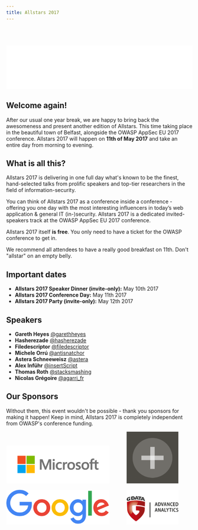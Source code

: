 ```yaml
---
title: Allstars 2017
---
```


<br />
<br />
<br />

<img src="../assets/images/allstars.gif">

## Welcome again!

After our usual one year break, we are happy to bring back the awesomeness and present another edition of Allstars. This time taking place in the beautiful town of Belfast, alongside the OWASP AppSec EU 2017 conference. Allstars 2017 will happen on <b>11th of May 2017</b> and take an entire day from morning to evening.

## What is all this?

Allstars 2017 is delivering in one full day what's known to be the finest, hand-selected talks from prolific speakers and top-tier researchers in the field of information-security.

You can think of Allstars 2017 as a conference inside a conference - offering you one day with the most interesting influencers in today’s web application &amp; general IT (in-)security. Allstars 2017 is a dedicated invited-speakers track at the OWASP AppSec EU 2017 conference.

Allstars 2017 itself <b>is free</b>. You only need to have a ticket for the OWASP conference to get in.

We recommend all attendees to have a really good breakfast on 11th. Don't "allstar" on an empty belly.

## Important dates  

* **Allstars 2017 Speaker Dinner (invite-only):** May 10th 2017 
* **Allstars 2017 Conference Day:** May 11th 2017
* **Allstars 2017 Party (invite-only):** May 12th 2017 

## Speakers 
 
* **Gareth Heyes** [@garethheyes](https://twitter.com/garethheyes)
* **Hasherezade** [@hasherezade](https://twitter.com/hasherezade)
* **Filedescriptor** [@filedescriptor](https://twitter.com/filedescriptor)
* **Michele Orrú** [@antisnatchor](https://twitter.com/antisnatchor)
* **Astera Schneeweisz** [@astera](https://twitter.com/astera)
* **Alex Inführ** [@insertScript](https://twitter.com/insertScript)
* **Thomas Roth** [@stacksmashing](https://twitter.com/stacksmashing)
* **Nicolas Grégoire** [@agarri_fr](https://twitter.com/agarri_fr)

## Our Sponsors

Without them, this event wouldn't be possible - thank you sponsors for making it happen! Keep in mind, Allstars 2017 is completely independent from OWASP's conference funding.

<img src="../assets/images/sponsors/microsoft.png" style="width: 20em;" title="Microsoft - they make Windows"> <img src="../assets/images/sponsors/cure53.png" style="width: 10em; margin-left: 3em" title="Cure53 - they make pentests"> 

<img src="../assets/images/sponsors/google.png" style="width: 20em;" title="Google - they have a search engine"> <img src="../assets/images/sponsors/gdata.png" style="width: 10em; margin-left: 3em" title="G Data ADAN - they do advanced stuff">
